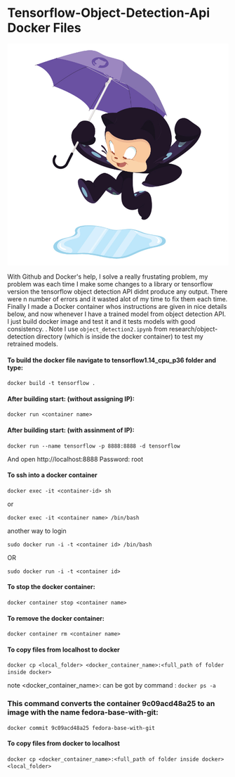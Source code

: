 # Tensorflow-Object-Detection-Api Docker Files

![](https://github.com/ajinkya933/Tensorflow_Api_Docker_Files/blob/master/imgs/puddle_jumper_octodex.jpg) 


With Github and Docker's help, I solve a really frustating problem, my problem was each time I make some changes to a library or tensorflow version the tensorflow object detection API didnt produce any output. There were n number of errors and it wasted alot of my time to fix them each time. Finally I made a Docker container whos instructions are given in nice details below, and now whenever I have a trained model from object detection API. I just build docker image and test it and it tests models with good consistency. . Note I use ```object_detection2.ipynb``` from research/object-detection directory (which is inside the docker container) to test my retrained models.


#### To build the docker file navigate to tensorflow1.14_cpu_p36 folder and type:

```
docker build -t tensorflow .
```
#### After building start: (without assigning IP):
```
docker run <container name>
```

#### After building start: (with assinment of IP):
```
docker run --name tensorflow -p 8888:8888 -d tensorflow
```
And open http://localhost:8888
Password: root

#### To ssh into a docker container 

```
docker exec -it <container-id> sh
```
or
```
docker exec -it <container name> /bin/bash
```
another way to login

```
sudo docker run -i -t <container id> /bin/bash
```
OR
```
sudo docker run -i -t <container id> 
```

#### To stop the docker container:

```
docker container stop <container name>
```


#### To remove the docker container:

```
docker container rm <container name>
```



#### To copy files from localhost to docker 
```
docker cp <local_folder> <docker_container_name>:<full_path of folder inside docker>
```

note <docker_container_name>: can be got by command : ```docker ps -a```

### This command converts the container 9c09acd48a25 to an image with the name fedora-base-with-git:

```
docker commit 9c09acd48a25 fedora-base-with-git
```

#### To copy files from docker to localhost 
```
docker cp <docker_container_name>:<full_path of folder inside docker> <local_folder>
```
